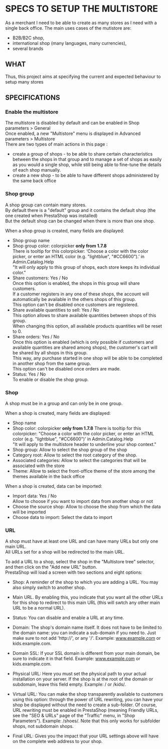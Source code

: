 # SPECS TO SETUP THE MULTISTORE

As a merchant I need to be able to create as many stores as I need with a single back office.
The main uses cases of the mutistore are: 
- B2B/B2C shop, 
- international shop (many languages, many currencies), 
- several brands

## WHAT

Thus, this project aims at specifying the current and expected behaviour to setup many stores

## SPECIFICATIONS

### Enable the multistore

The multistore is disabled by default and can be enabled in Shop parameters > General <br/>
Once enabled, a new "Multistore" menu is displayed in Advanced parameters > Multistore <br/>
There are two types of main actions in this page :
- create a group of shops - to be able to share certain characteristics between the shops in that group and to manage a set of shops as easily as you would a single shop, while still being able to fine-tune the details of each shop manually. 
- create a new shop - to be able to have different shops administered by the same back office


### Shop group

A shop group can contain many stores. <br/>
By default there is a "default" group and it contains the default shop (the one created when PrestaShop was installed) <br/>
But the default shop can be changed when there is more than one shop.

When a shop group is created, many fields are displayed:
- Shop group name
- Shop group color: colorpicker **only from 1.7.8**<br/>
There is tooltip for this colorpicker: ‘Choose a color with the color picker, or enter an HTML color (e.g. "lightblue", "#CC6600").’ in Admin.Catalog.Help <br/>
"It will only apply to this group of shops, each store keeps its individual color."
- Share customers: Yes / No <br/>
Once this option is enabled, the shops in this group will share customers. <br/>
If a customer registers in any one of these shops, the account will automatically be available in the others shops of this group.<br/>
This option can't be disabled once customers are registered.
- Share available quantities to sell: Yes / No <br/>
This option allows to share available quantities between shops of this group. <br/>
When changing this option, all available products quantities will be reset to 0.
- Share orders: Yes / No <br/>
Once this option is enabled (which is only possible if customers and available quantities are shared among shops), the customer's cart will be shared by all shops in this group.<br/> 
This way, any purchase started in one shop will be able to be completed in another shop from the same group. <br/>
This option can't be disabled once orders are made.
- Status: Yes / No <br/>
To enable or disable the shop group.

### Shop

A shop must be in a group and can only be in one group.

When a shop is created, many fields are displayed:
- Shop name
- Shop color: colorpicker **only from 1.7.8**
There is tooltip for this colorpicker: "Choose a color with the color picker, or enter an HTML color (e.g. "lightblue", "#CC6600")’ in Admin.Catalog.Help<br/>
"It will apply to the multistore header to underline your shop context."
- Shop group: Allow to select the shop group of the shop
- Category root: Allow to select the root category of the shop.
- Associated categories: Allow to select the categories that will be associated with the store <br/>
- Theme: Allow to select the front-office theme of the store among the themes available in the back office

When a shop is created, data can be imported:
- Import data: Yes / No <br/>
Allow to choose if you want to import data from another shop or not
- Choose the source shop: Allow to choose the shop from which the data will be imported
- Choose data to import: Select the data to import

### URL

A shop must have at least one URL and can have many URLs but only one main URL. <br/>
All URLs set for a shop will be redirected to the main URL. <br/>

To add a URL to a shop, select the shop in the "Multistore tree" selector, and then click on the "Add new URL" button.<br/> PrestaShop will load a screen with two sections and eight options:

- Shop: A reminder of the shop to which you are adding a URL. You may also simply switch to another shop.
- Main URL. By enabling this, you indicate that you want all the other URLs for this shop to redirect to this main URL (this will swtch any other main URL to be a normal URL).
- Status: You can disable and enable a URL at any time.

- Domain: The shop's domain name itself. It does not have to be limited to the domain name: you can indicate a sub-domain if you need to. Just make sure to not add 'http://', or any '/'. Example: www.example.com or kids.example.com.
- Domain SSL: If your SSL domain is different from your main domain, be sure to indicate it in that field. Example: www.example.com or kids.example.com.
- Physical URL: Here you must set the physical path to your actual installation on your server. If the shop is at the root of the domain or subdomain, leave this field empty. Example: / or /kids/.
- Virtual URL: You can make the shop transparently available to customers using this option: through the power of URL rewriting, you can have your shop be displayed without the need to create a sub-folder. Of course, URL rewriting must be enabled in PrestaShop (meaning Friendly URLs, see the "SEO & URLs" page of the "Traffic" menu, in "Shop Parameters"). Example: /shoes/. Note that this only works for subfolder shops, not subdomain shops.
- Final URL: Gives you the impact that your URL settings above will have on the complete web address to your shop.
